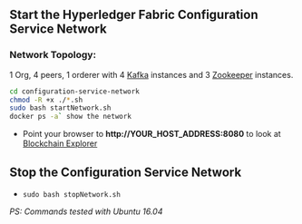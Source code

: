 ## Start the Hyperledger Fabric Configuration Service Network
### Network Topology:
1 Org, 4 peers, 1 orderer with 4 [Kafka](https://kafka.apache.org/) instances and 3 [Zookeeper](https://zookeeper.apache.org/) instances.
```bash
cd configuration-service-network
chmod -R +x ./*.sh
sudo bash startNetwork.sh
docker ps -a` show the network
```
* Point your browser to **http://YOUR_HOST_ADDRESS:8080** to look at [Blockchain Explorer](https://github.com/hyperledger/blockchain-explorer)

## Stop the Configuration Service Network
* `sudo bash stopNetwork.sh`


*PS: Commands tested with Ubuntu 16.04*
